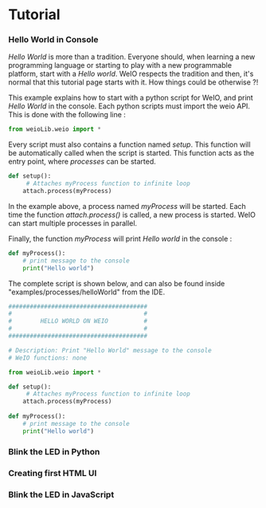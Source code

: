 Tutorial
===============

### Hello World in Console
*Hello World* is more than a tradition. Everyone should, when learning a new programming language or starting to play with a new programmable platform, start with a *Hello world*. WeIO respects the tradition and then, it's normal that this tutorial page starts with it. How things could be otherwise ?!

This example explains how to start with a python script for WeIO, and print *Hello World* in the console. 
Each python scripts must import the weio API. This is done with the following line :
```python
from weioLib.weio import *
```
Every script must also contains a function named *setup*. This function will be automatically called when the script is started. This function acts as the entry point, where *processes* can be started.
```python
def setup():
     # Attaches myProcess function to infinite loop
    attach.process(myProcess)
```
In the example above, a process named *myProcess* will be started. Each time the function *attach.process()* is called, a new process is started. WeIO can start multiple processes in parallel.

Finally, the function *myProcess* will print *Hello world* in the console :
```python
def myProcess():
    # print message to the console
    print("Hello world")
```

The complete script is shown below, and can also be found inside "examples/processes/helloWorld" from the IDE.
```python 
#######################################
#                                     #
#        HELLO WORLD ON WEIO          #
#                                     #
#######################################

# Description: Print "Hello World" message to the console
# WeIO functions: none

from weioLib.weio import *

def setup():
     # Attaches myProcess function to infinite loop
    attach.process(myProcess)
    
def myProcess():
    # print message to the console
    print("Hello world")
```

### Blink the LED in Python

### Creating first HTML UI

### Blink the LED in JavaScript
